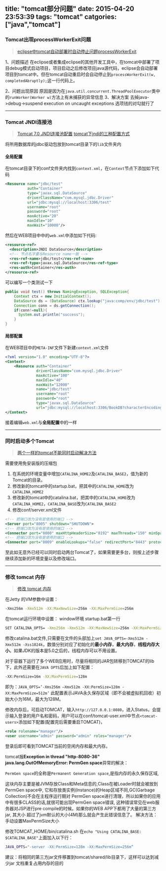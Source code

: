 title: "tomcat部分问题"
date: 2015-04-20 23:53:39
tags: "tomcat"
catgories: ["java","tomcat"]
---

### Tomcat出现processWorkerExit问题

> [eclipse中tomcat自动部署时自动停止问题processWorkerExit](http://hi.baidu.com/hellodragon109/item/bdd485e981f2c1058d3ea8b7)

1、问题描述
  在eclipse或者集成eclipse的其他开发工具中，在tomcat中部署了项目debug模式启动项目，项目启动之后修改项目java源代码，eclipse会自动部署项目到tomcat中。但在tomcat自动重启时会自动停止到`processWorkerExit(w, completedAbruptly);`这一行代码上。
  
2、问题出现原因
  原因是因为在`java.util.concurrent.ThreadPoolExecutor`类中的`runWorker(Worker w)`方法上有未捕获的异常信息
3、解决方案
  去掉java->debug->suspend execution on uncaught exceptions 选项钱的对勾就行了

<!-- more -->

----

### Tomcat JNDI连接池

> [Tomcat 7.0 JNDI连接池配置](http://blog.csdn.net/jokes000/article/details/7463345)
> [tomcat下jndi的三种配置方式](http://blog.csdn.net/lgm277531070/article/details/6711177)

将所用数据库的jdbc驱动包放到tomcat目录下的`lib`文件夹内

#### 全局配置
在tomcat目录下的conf文件夹内找到`context.xml`，在`Context`节点下添加如下代码
```xml
<Resource name="jdbc/test"   
          auth="Container"   
          type="javax.sql.DataSource"   
          driverClassName="com.mysql.jdbc.Driver"   
          url="jdbc:mysql://localhost:3306/test"   
          username="root"   
          password="root"   
          maxActive="20"   
          maxIdle="10"   
          maxWait="10000"/>
```

然后在WEB项目中中的`web.xml`中添加如下代码:
```xml
<resource-ref>  
  <description>JNDI DataSource</description>
  <!-- 节点名字要与Resource name一致 -->
  <res-ref-name>jdbc/test</res-ref-name>  
  <res-ref-type>javax.sql.DataSource</res-ref-type>  
  <res-auth>Container</res-auth>  
</resource-ref>
```
可以编写一个类测试一下
```java
public void test() throws NamingException, SQLException{
    Context ctx = new InitialContext();
    DataSource ds = (DataSource) ctx.lookup("java:comp/env/jdbc/test");
    Connection conn = ds.getConnection();
    if(conn!=null){
      System.out.println("success");
    }
}
```

#### 局部配置
在WEB项目中的`META-INF`文件下新建`context.xml`文件
```xml
<?xml version="1.0" encoding="UTF-8"?>
<Context>
    <Resource auth="Container" 
              driverClassName="com.mysql.jdbc.Driver"
              maxActive="100"
              maxIdle="40"
              maxWait="12000"
              name="jdbc/test"
              username="root"
              password="root"
              type="javax.sql.DataSource"
              url="jdbc:mysql://localhost:3306/BookDB?characterEncoding=UTF-8" />
</Context>
```
接着编辑`web.xml`与**全局配置**中的一样

----

### 同时启动多个Tomcat

> [两个一样的tomcat不能同时启动解决方法](http://blog.csdn.net/newizan/article/details/37343205)

需要使用免安装版的压缩包

1. 在系统的环境变量中增加`CATALINA_HOME2`及`CATALINA_BASE2`，值为新的Tomcat的目录。
2. 修改新的tomcat中的startup.bat，把其中的`CATALINA_HOME`改为`CATALINA_HOME2`
3. 修改新的tomcat中的catalina.bat，把其中的`CATALINA_HOME`改为`CATALINA_HOME2`，`CATALINA_BASE`改为`CATALINA_BASE2`
4. 修改conf/server.xml文件
```xml
<!-- 把端口改为没有是使用的端口 -->
<Server port="8005" shutdown="SHUTDOWN">
<!-- 把端口改为没有是使用的端口 -->
<Connector port="8080" maxHttpHeaderSize="8192" maxThreads="150" minSpareThreads="25" maxSpareThreads="75" enableLookups="false" redirectPort="8443" acceptCount="100" connectionTimeout="20000" disableUploadTimeout="true" />
<!-- 把端口改为没有是使用的端口 -->
<Connector port="8009" enableLookups="false" redirectPort="8443" protocol="AJP/1.3" />
```
至此如无意外已经可以同时启动两台Tomcat了，如果需要更多台，则按上述步骤继续添加新的环境变量以及修改端口。

----

### 修改 tomcat 内存

> [修改 tomcat 内存](http://www.cnblogs.com/quietwalk/archive/2012/11/05/2755199.html)

在Jetty 的VM参数中设置：
```bash
-Xms256m -Xmx512m -XX:MaxNewSize=256m -XX:MaxPermSize=256m
```

在tomcat运行环境中设置：
window环境 startup.bat第一行
```bash
SET CATALINA_OPTS= -Xms256m -Xmx512m -XX:MaxNewSize=256m -XX:MaxPermSize=256m 
```
修改catalina.bat文件,只需要在文件的头部加上`set JAVA_OPTS=-Xms512m -Xmx512m -Xss1024k`，数值分别对应了初始化的**最小内存**，**最大内存**，**线程内存大小**。如果JDK的版本是5.0之后的，线程内存可以不用设置。

对于容器下运行了多个WEB应用时，尽量将相同的JAR包转移到TOMCAT的lib下，此外还需要在`JAVA OPTS`后加上如下配置：
```bash
-XX:PermSize=16m -XX:MaxPermSize=128m
```
即为：`JAVA_OPTS=’-Xms256m –Xmx512m -XX:PermSize=128m -XX:MaxPermSize=512m’`
此配置表示JAVA永久保存区域（即不会被虚拟机回收）初始大小为16M，最大为128M。

修改内存后，可启动TOMCAT，输入`http://127.0.0.1:8080`，进入Status，会提示输入登录的用户名和密码，用户可以在conf/tomcat-user.xml中节点`<tomcat-users>`添加如下配置(配置完后需要重启TOMCAT)，
```xml
<role rolename="manager"/>
<user username="admin" password="admin" roles="manager"/>
```
登录后即可看到TOMCAT当前的空闲内存和最大内存。

tomcat报**Exception in thread "http-8080-36" java.lang.OutOfMemoryError: PermGen space**异常的解决：

`PermGen space`的全称是`Permanent Generation space`,是指内存的永久保存区域,

这块内存主要是被JVM存放Class和Meta信息的,Class在被Loader时就会被放到PermGen space中,
它和存放类实例(Instance)的Heap区域不同,GC(Garbage Collection)不会在主程序运行期对
PermGen space进行清理，所以如果你的应用中有很多CLASS的话,就很可能出现PermGen space错误,
这种错误常见在web服务器对JSP进行pre compile的时候。如果你的WEB APP下都用了大量的第三方jar, 其大小
超过了jvm默认的大小(4M)那么就会产生此错误信息了。
解决方法： 手动设置MaxPermSize大小

修改TOMCAT_HOME/bin/catalina.sh
在`echo "Using CATALINA_BASE: $CATALINA_BASE"`上面加入以下行：
```bash
JAVA_OPTS="-server -XX:PermSize=128m -XX:MaxPermSize=256m”
```

建议：将相同的第三方jar文件移置到tomcat/shared/lib目录下，这样可以达到减少jar 文档重复占用内存的目的
